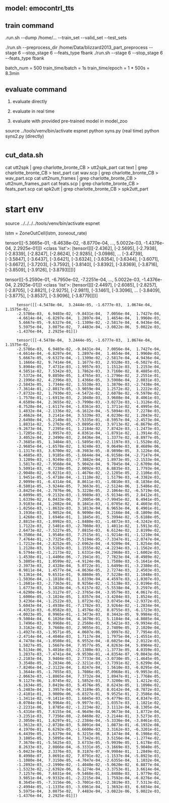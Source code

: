 ## model: emocontrl_tts

## train command
.run.sh --dump /home/... --train_set --valid_set --test_sets

./run.sh --preprocess_dir /home/Data/blizzard2013_part_preprocess  --stage 6 --stop_stage 6 --feats_type fbank
./run.sh  --stage 6 --stop_stage 6 --feats_type fbank

batch_num = 500
train_time/batch = 1s
train_time/epoch = 1 * 500s = 8.3min


## evaluate command
1. evaluate directly
   
2. evaluate in real time

3. evaluate with provided pre-trained model in model_zoo

source ../tools/venv/bin/activate espnet
python syns.py  (real time)
python syns2.py (directly)


# 

## cut_data.sh

cat utt2spk | grep charlotte_bronte_CB > utt2spk_part
cat text | grep charlotte_bronte_CB > text_part
cat wav.scp | grep charlotte_bronte_CB > wav_part.scp
cat utt2num_frames | grep charlotte_bronte_CB > utt2num_frames_part
cat feats.scp | grep charlotte_bronte_CB > feats_part.scp
cat spk2utt | grep charlotte_bronte_CB > spk2utt_part


# start env

source ../../../../tools/venv/bin/activate espnet


lstm = ZoneOutCell(lstm, zoneout_rate)

tensor([[-5.3665e-01, -8.4638e-02, -8.8770e-04,  ...,  5.0022e-03,
         -1.4376e-04,  2.2925e-01]])
<class 'list'>: [tensor([[[-2.4362],
         [-2.5695],
         [-2.7938],
         [-2.8339],
         [-2.8247],
         [-2.8624],
         [-2.9285],
         [-3.0986],
         ...
         [-3.4739],
         [-3.5847],
         [-3.6437],
         [-3.6421],
         [-3.6324],
         [-3.6354],
         [-3.6344],
         [-3.6071],
         [-3.6672],
         [-3.7203],
         [-3.7592],
         [-3.8140],
         [-3.8392],
         [-3.8369],
         [-3.8716],
         [-3.8509],
         [-3.9126],
         [-3.8793]]])]


tensor([[-5.2590e-01, -6.7950e-02, -7.2251e-04,  ...,  5.0022e-03,
         -1.4376e-04,  2.2925e-01]])
<class 'list'>: [tensor([[[-2.4497],
         [-2.6085],
         [-2.8257],
         [-2.8705],
         [-2.8821],
         [-2.9275],
         [-2.9811],
         [-3.1461],
         [-3.3096],
...
         [-3.8409],
         [-3.8775],
         [-3.8537],
         [-3.9096],
         [-3.8779]]])]
         
         tensor([[-4.5478e-04,  3.2444e-05, -1.6777e-03,  1.0674e-04,  1.1575e-02,
         -2.5786e-03,  6.9403e-02, -9.8431e-04,  7.0056e-04,  1.7427e-04,
         -4.6614e-04, -6.8297e-04,  1.2897e-04,  1.4654e-04,  1.9960e-03,
          5.6667e-05, -9.6327e-04, -1.1309e-02, -2.5817e-04,  4.9436e-04,
          5.5975e-04,  3.0875e-02,  7.4483e-04, -3.0822e-06,  5.0022e-03,
         -1.4376e-04,  2.2925e-01]])
         
         tensor([[-4.5478e-04,  3.2444e-05, -1.6777e-03,  1.0674e-04,  1.1575e-02,
         -2.5786e-03,  6.9403e-02, -9.8431e-04,  7.0056e-04,  1.7427e-04,
         -4.6614e-04, -6.8297e-04,  1.2897e-04,  1.4654e-04,  1.9960e-03,
          5.6667e-05, -9.6327e-04, -1.1309e-02, -2.5817e-04,  4.9436e-04,
          1.1666e-02,  9.7414e-04,  1.1677e-03,  2.9328e-03, -6.5027e-01,
          5.8904e-05,  7.4731e-03, -1.9957e-03,  1.1512e-03,  1.2153e-04,
          4.5851e-02,  7.5342e-03,  1.7862e-03,  3.7160e-02,  8.4885e-03,
          7.5372e-04,  9.8850e-05,  1.4765e-03, -1.2796e-02,  2.2551e-01,
          2.1996e-02,  4.2396e-03,  1.4366e-05,  3.5908e-04,  2.0831e-03,
         -2.5843e-05,  1.7344e-02,  1.5538e-03,  1.3870e-03, -2.7438e-04,
         -7.3614e-01, -2.8017e-05, -3.9059e-04,  1.2572e-02,  1.2222e-02,
         -7.8732e-02,  1.7930e-03, -4.5472e-02,  2.6078e-02, -9.5970e-02,
         -1.7578e-01, -1.6913e-03,  2.1048e-03,  3.9608e-04,  8.4061e-03,
          4.6589e-04,  2.3655e-02, -3.7990e-03, -3.0272e-03, -1.3126e-02,
         -8.7528e-04, -1.6117e-04, -1.0361e-03,  1.3711e-02,  4.4995e-04,
          1.4832e-04, -2.1336e-02, -6.1612e-04, -5.5094e-03,  7.2278e-03,
          2.4662e-04,  3.2141e-04,  3.5339e-03,  4.0230e-02,  1.2043e-02,
          2.6498e-04, -5.2140e-03, -7.5335e-01, -8.5957e-04, -2.4573e-04,
          1.8831e-02,  5.2763e-05, -3.0895e-03,  3.9713e-02, -6.8679e-05,
         -9.2673e-04,  7.2395e-01,  1.2184e-02,  7.8742e-03, -1.2473e-03,
         -1.7205e-02,  1.9957e-03,  4.8361e-04, -1.8791e-02,  1.3914e-02,
          3.4052e-04,  2.3490e-03,  2.8436e-04,  1.3377e-02, -8.8977e-05,
         -7.3685e-05,  1.3404e-03, -1.5895e-03, -2.1197e-03, -1.5520e-02,
         -2.9685e-04, -1.6578e-02,  1.9240e-03,  9.0649e-03,  8.4689e-06,
         -1.1317e-03,  3.6700e-02, -8.3983e-05, -8.9890e-05,  3.1226e-04,
          6.4685e-03,  1.9185e-05, -1.6644e-04, -6.9158e-04, -2.7147e-04,
          3.1209e-03, -1.9249e-03, -7.3882e-04,  1.8973e-05, -2.1533e-04,
          1.5817e-02, -7.9568e-04,  5.9042e-04,  9.7045e-04, -2.6709e-04,
          5.5091e-03, -8.7238e-05,  2.0092e-03,  6.8835e-03,  1.7793e-04,
         -2.9048e-02, -9.0231e-03, -1.4676e-02, -2.1285e-05,  2.1106e-03,
          1.9451e-05, -5.4718e-04, -1.1110e-02,  1.5179e-03, -4.3382e-03,
          2.9099e-01, -6.4314e-04,  8.8611e-03, -1.0810e-03, -8.1836e-04,
         -8.5801e-05, -3.9244e-05,  7.3663e-01, -2.5124e-06,  1.5486e-02,
         -3.8425e-04, -2.7876e-06,  5.3228e-05,  2.1064e-02, -6.5719e-04,
          4.6099e-05, -9.2132e-03, -1.9989e-03, -5.9134e-05,  2.8412e-01,
          1.6339e-02,  6.0433e-06,  7.2005e-06, -7.9945e-02,  6.4941e-05,
          3.9103e-04,  1.2082e-04,  8.1841e-03, -1.0705e-02,  4.4603e-03,
         -1.0256e-03, -1.8632e-03,  3.1813e-04,  6.9653e-04,  6.4901e-01,
          3.1936e-03,  1.9052e-04,  6.9090e-04,  3.2166e-04, -8.1809e-04,
          1.4268e-03,  1.6946e-01,  1.1845e-01,  5.3994e-02, -5.6188e-05,
          2.8815e-03, -1.0992e-03, -1.8480e-03, -1.4872e-03, -4.3242e-03,
          1.7122e-03,  2.5401e-03, -2.7060e-03,  1.4011e-02,  1.5913e-02,
          2.6473e-02, -7.5227e-05,  7.8815e-03,  6.6124e-02,  2.8199e-02,
         -9.3506e-04,  1.9546e-03,  7.2515e-01, -1.9214e-01, -1.1210e-04,
          7.4764e-01, -3.7325e-05,  7.5194e-05, -7.3347e-01, -2.0747e-04,
         -1.7212e-04, -2.8252e-05, -2.6962e-04, -4.9209e-04,  1.8254e-04,
          1.2128e-03,  3.5102e-03,  1.1555e-02, -4.2234e-03, -1.1562e-03,
          6.5794e-03, -1.2173e-02,  1.6331e-04, -2.2968e-03, -1.6002e-03,
         -1.4538e-01, -1.4406e-06, -7.1941e-01,  7.7823e-04, -8.4989e-02,
          5.3805e-01,  1.0599e-02, -4.9124e-06,  1.7588e-03, -5.1641e-04,
         -2.3973e-03,  2.4328e-04,  5.0722e-01,  1.6499e-01, -3.2380e-01,
         -8.9811e-04,  1.4577e-04, -4.8636e-05,  2.7274e-03,  2.4503e-03,
          9.1361e-04,  9.6531e-01,  9.8860e-05,  7.5228e-03,  1.1048e-03,
         -1.5036e-04, -1.1818e-01,  1.6339e-04,  4.4597e-03, -1.0307e-03,
         -1.2601e-03, -2.7363e-01,  8.9256e-02, -1.5138e-03, -2.0196e-01,
          1.6773e-03,  3.1828e-04, -5.6157e-02, -5.5538e-04,  3.2597e-05,
         -4.6290e-04, -5.3127e-07, -2.3765e-04, -3.9579e-03,  4.0617e-01,
          1.6006e-05, -3.1824e-05,  1.8357e-04, -3.4204e-03,  1.8524e-01,
          3.4236e-04, -1.2522e-03,  1.0723e-02,  3.0745e-04, -2.9372e-03,
          5.6043e-04, -1.4938e-01, -7.1782e-03,  3.9264e-02, -1.2834e-04,
         -4.4351e-03, -6.0582e-03,  1.4576e-02,  8.8755e-03, -6.1723e-03,
         -4.0023e-05,  8.9965e-01, -1.3473e-03,  8.3442e-05,  9.9984e-01,
         -9.5004e-04,  6.1026e-04,  4.1670e-01,  5.1184e-04, -4.8085e-04,
          1.7496e-03,  9.9968e-01,  2.2560e-03,  6.5421e-03, -9.9934e-01,
          3.3162e-02,  3.7668e-03,  2.9055e-01,  2.7409e-05,  2.1020e-04,
         -1.4927e-03, -1.9571e-05,  4.0607e-06,  1.9997e-02,  7.7954e-03,
         -2.4714e-04, -4.4046e-03,  1.7117e-04,  1.7975e-04, -1.4551e-03,
          4.7478e-04, -1.0508e-01,  6.9552e-04, -8.6025e-04,  2.0122e-03,
          1.5827e-05,  1.5667e-04,  7.9577e-05,  4.8263e-04,  5.8904e-02,
          6.5134e-06,  5.4816e-03, -2.1380e-03, -1.3773e-05,  4.0359e-03,
          1.2837e-03, -7.4741e-04, -9.9530e-01, -4.8354e-07, -9.0043e-04,
         -2.2103e-04,  3.9404e-03,  2.7733e-04, -3.0730e-05, -1.4645e-05,
          3.3548e-05,  3.2834e-06, -2.3211e-03, -3.7391e-02,  5.6299e-04,
         -7.8246e-04, -2.3122e-04,  1.0247e-04,  1.5610e-03, -6.0295e-04,
          1.3644e-05, -1.7055e-03,  1.7086e-05,  7.0968e-01, -9.9953e-01,
         -2.0663e-03, -1.8865e-04,  7.3732e-04,  1.8947e-01, -1.7768e-05,
          9.1127e-06,  1.0745e-02,  1.5852e-03,  7.3200e-05,  1.4212e-02,
         -6.1634e-05,  3.0419e-03,  5.4576e-05,  8.6243e-05,  1.1090e-02,
         -5.2403e-04,  1.3957e-04, -9.3189e-05,  8.0142e-04, -8.7872e-03,
         -2.4101e-01,  3.9009e-06, -6.8327e-01,  9.9525e-01,  2.3586e-04,
         -1.3411e-02, -9.1411e-03,  1.6845e-03, -9.4779e-03,  4.8347e-03,
         -8.0704e-04,  9.9964e-01, -9.9977e-01,  1.0357e-03,  1.1821e-02,
         -2.2231e-06,  1.8785e-02, -1.2234e-02,  3.1112e-04, -8.1305e-04,
         -5.4316e-05,  7.6155e-04, -4.9649e-04,  2.9673e-04,  1.8772e-04,
         -3.2351e-03,  7.7356e-08, -2.0460e-02, -3.2144e-01,  3.5273e-03,
          2.3050e-01,  1.6297e-01, -2.2384e-04, -5.3336e-04, -3.8461e-03,
         -1.3612e-03, -2.0728e-03,  5.8091e-04,  1.0873e-01, -6.1932e-08,
          4.1970e-01,  6.6292e-05, -1.6600e-03,  3.3162e-03, -6.3201e-01,
         -6.4439e-05,  1.6379e-04,  6.3215e-06,  8.1474e-04,  6.1986e-02,
          3.1805e-05,  3.5095e-04,  1.7342e-01,  3.5156e-04, -1.2774e-02,
          7.3670e-01, -5.5625e-03,  3.6733e-05, -5.9939e-05,  1.6178e-03,
          8.2633e-03,  2.0866e-04, -6.3331e-05, -3.1669e-03,  5.9040e-05,
         -5.0423e-04,  2.3376e-03,  8.3187e-07, -9.9984e-01,  1.2849e-02,
          8.4998e-07,  3.0691e-02,  7.0791e-02, -1.1537e-04, -5.8923e-03,
         -1.1080e-04,  7.3150e-05, -4.7047e-04, -2.6355e-04,  1.1032e-04,
         -1.2892e-03, -2.1990e-02, -1.4040e-02, -5.0620e-02,  6.8877e-04,
         -1.5323e-02, -2.6392e-06,  6.1274e-04, -3.3753e-01,  3.6614e-04,
          7.1257e-06,  7.6031e-04, -9.5468e-01,  1.8408e-03,  1.9779e-02,
          3.9851e-04, -9.9332e-01, -2.2215e-04,  1.7592e-04, -6.8276e-04,
          8.3645e-05, -7.3156e-06, -3.7001e-03, -2.3819e-03,  7.5313e-02,
         -2.4994e-05, -1.1335e-03, -3.6961e-04,  1.3692e-03,  6.6034e-04,
          5.5975e-04,  3.0875e-02,  7.4483e-04, -3.0822e-06,  5.0022e-03,
         -1.4376e-04,  2.2925e-01]])
         